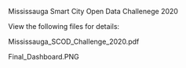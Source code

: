 Mississauga Smart City Open Data Challenege 2020

View the following files for details:

Mississauga_SCOD_Challenge_2020.pdf

Final_Dashboard.PNG
